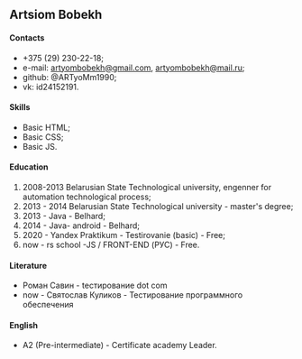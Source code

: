 ## Artsiom Bobekh

#### Contacts
* +375 (29) 230-22-18;
* e-mail: artyombobekh@gmail.com, artyombobekh@mail.ru;
* github: @ARTyoMm1990;
* vk: id24152191.

#### Skills
* Basic HTML;
* Basic CSS;
* Basic JS.


#### Education
1.  2008-2013 Belarusian State Technological university, engenner for automation technological process;
2.  2013 - 2014 Belarusian State Technological university - master's degree;
3.  2013 - Java - Belhard;
4.  2014 - Java- android - Belhard;
5.  2020 - Yandex Praktikum - Testirovanie (basic) - Free;
6.  now - rs school -JS / FRONT-END (РУС) - Free.

#### Literature
   *  Роман Cавин - tестирование dot com
   *  now - Святослав Куликов - Тестирование программного обеспечения

#### English
* A2 (Pre-intermediate) - Certificate academy Leader.
